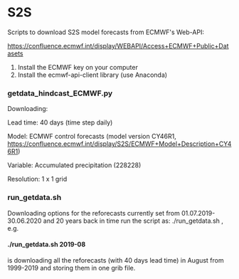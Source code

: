 # S2S
Scripts to download S2S model forecasts from ECMWF's Web-API: 

https://confluence.ecmwf.int/display/WEBAPI/Access+ECMWF+Public+Datasets

1) Install the ECMWF key on your computer 
2) Install the ecmwf-api-client library (use Anaconda)

### getdata_hindcast_ECMWF.py

Downloading:

Lead time: 40 days (time step daily) 

Model: ECMWF control forecasts (model version CY46R1, https://confluence.ecmwf.int/display/S2S/ECMWF+Model+Description+CY46R1) 

Variable: Accumulated precipitation (228228)

Resolution: 1 x 1 grid


### run_getdata.sh

Downloading options for the reforecasts currently set from 01.07.2019-30.06.2020 and 20 years back in time
run the script as: ./run_getdata.sh <year-month> , e.g. 
  #### ./run_getdata.sh 2019-08 
  
  is downloading all the reforecasts (with 40 days lead time) in August from 1999-2019 and storing them in one grib file.
